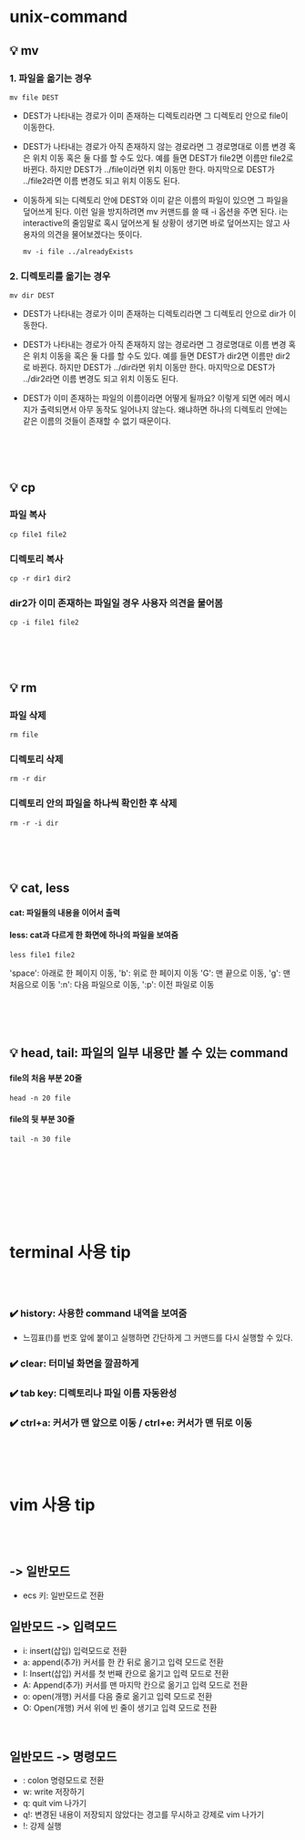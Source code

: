 # unix-command


## :bulb: mv

### 1. 파일을 옮기는 경우
```
mv file DEST 
```

  - DEST가 나타내는 경로가 이미 존재하는 디렉토리라면 그 디렉토리 안으로 file이 이동한다.

  - DEST가 나타내는 경로가 아직 존재하지 않는 경로라면 그 경로명대로 이름 변경 혹은 위치 이동 혹은 둘 다를 할 수도 있다. 
    예를 들면 DEST가 file2면 이름만 file2로 바뀐다.
    하지만 DEST가 ../file이라면 위치 이동만 한다. 
    마지막으로 DEST가 ../file2라면 이름 변경도 되고 위치 이동도 된다. 

  - 이동하게 되는 디렉토리 안에 DEST와 이미 같은 이름의 파일이 있으면 그 파일을 덮어쓰게 된다. 이런 일을 방지하려면 mv 커맨드를 쓸 때 -i 옵션을 주면 된다.
    i는 interactive의 줄임말로 혹시 덮어쓰게 될 상황이 생기면 바로 덮어쓰지는 않고 사용자의 의견을 물어보겠다는 뜻이다.
    ```
    mv -i file ../alreadyExists
    ```
    
    
### 2. 디렉토리를 옮기는 경우
```
mv dir DEST
```

   - DEST가 나타내는 경로가 이미 존재하는 디렉토리라면 그 디렉토리 안으로 dir가 이동한다. 

   - DEST가 나타내는 경로가 아직 존재하지 않는 경로라면 그 경로명대로 이름 변경 혹은 위치 이동을 혹은 둘 다를 할 수도 있다.
     예를 들면 DEST가 dir2면 이름만 dir2로 바뀐다.
     하지만 DEST가 ../dir라면 위치 이동만 한다. 
     마지막으로 DEST가 ../dir2라면 이름 변경도 되고 위치 이동도 된다.

   - DEST가 이미 존재하는 파일의 이름이라면 어떻게 될까요? 이렇게 되면 에러 메시지가 출력되면서 아무 동작도 일어나지 않는다. 
     왜냐하면 하나의 디렉토리 안에는 같은 이름의 것들이 존재할 수 없기 때문이다.


<br><br><br>


## :bulb: cp

### 파일 복사
```
cp file1 file2
```

### 디렉토리 복사
```
cp -r dir1 dir2
```

### dir2가 이미 존재하는 파일일 경우 사용자 의견을 물어봄
```
cp -i file1 file2
```

<br><br><br>

## :bulb: rm

### 파일 삭제
```
rm file
```

### 디렉토리 삭제
```
rm -r dir
```

### 디렉토리 안의 파일을 하나씩 확인한 후 삭제
```
rm -r -i dir
```


<br><br><br>

## :bulb: cat, less

#### cat: 파일들의 내용을 이어서 출력
#### less: cat과 다르게 한 화면에 하나의 파일을 보여줌
```
less file1 file2
```
'space': 아래로 한 페이지 이동, 'b': 위로 한 페이지 이동
'G': 맨 끝으로 이동, 'g': 맨 처음으로 이동
':n': 다음 파일으로 이동, ':p': 이전 파일로 이동



<br><br><br>

## :bulb: head, tail: 파일의 일부 내용만 볼 수 있는 command

#### file의 처음 부분 20줄 
```
head -n 20 file
```

#### file의 뒷 부분 30줄 
```
tail -n 30 file
```


<br><br><br>




<br><br><br>

# terminal 사용 tip

<br><br>

### :heavy_check_mark: history: 사용한 command 내역을 보여줌
   - 느낌표(!)를 번호 앞에 붙이고 실행하면 간단하게 그 커맨드를 다시 실행할 수 있다.

### :heavy_check_mark: clear: 터미널 화면을 깔끔하게

### :heavy_check_mark: tab key: 디렉토리나 파일 이름 자동완성

### :heavy_check_mark: ctrl+a: 커서가 맨 앞으로 이동 / ctrl+e: 커서가 맨 뒤로 이동



<br><br><br>

# vim 사용 tip

<br><br>

## -> 일반모드
  - ecs 키: 일반모드로 전환

## 일반모드 -> 입력모드
  
  - i: insert(삽입) 입력모드로 전환
  - a: append(추가) 커서를 한 칸 뒤로 옮기고 입력 모드로 전환
  - I: Insert(삽입) 커서를 첫 번째 칸으로 옮기고 입력 모드로 전환
  - A: Append(추가) 커서를 맨 마지막 칸으로 옮기고 입력 모드로 전환
  - o: open(개행) 커서를 다음 줄로 옮기고 입력 모드로 전환
  - O: Open(개행) 커서 위에 빈 줄이 생기고 입력 모드로 전환

<br>

## 일반모드 -> 명령모드 

  - : colon 명령모드로 전환
  - w: write 저장하기
  - q: quit vim 나가기
  - q!: 변경된 내용이 저장되지 않았다는 경고를 무시하고 강제로 vim 나가기
  - !: 강제 실행





